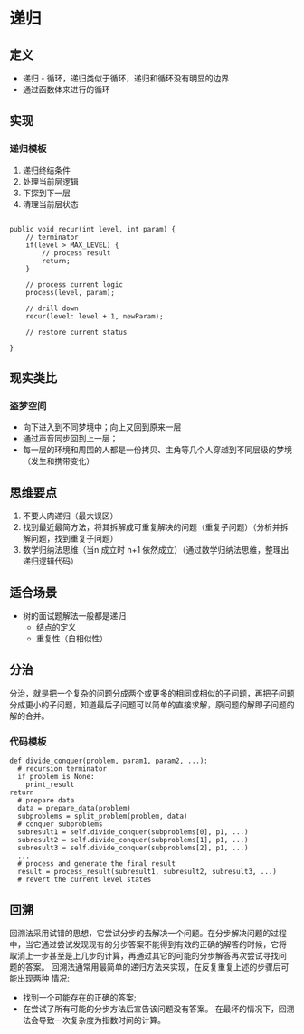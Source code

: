 # 递归

## 定义

- 递归 - 循环，递归类似于循环，递归和循环没有明显的边界
- 通过函数体来进行的循环

## 实现

### 递归模板

1. 递归终结条件
2. 处理当前层逻辑
3. 下探到下一层
4. 清理当前层状态

```

public void recur(int level, int param) {
    // terminator
    if(level > MAX_LEVEL) {
        // process result 
        return;
    }
    
    // process current logic 
    process(level, param);
    
    // drill down
    recur(level: level + 1, newParam);
    
    // restore current status

}

```

## 现实类比

### 盗梦空间

- 向下进入到不同梦境中；向上又回到原来一层
- 通过声音同步回到上一层；
- 每一层的环境和周围的人都是一份拷贝、主角等几个人穿越到不同层级的梦境（发生和携带变化）

## 思维要点

1. 不要人肉递归（最大误区）
2. 找到最近最简方法，将其拆解成可重复解决的问题（重复子问题）（分析并拆解问题，找到重复子问题）
3. 数学归纳法思维（当n 成立时 n+1 依然成立）（通过数学归纳法思维，整理出递归逻辑代码）

## 适合场景

- 树的面试题解法一般都是递归
    - 结点的定义
    - 重复性（自相似性）

## 分治

分治，就是把一个复杂的问题分成两个或更多的相同或相似的子问题，再把子问题分成更小的子问题，知道最后子问题可以简单的直接求解，原问题的解即子问题的解的合并。

### 代码模板

```
def divide_conquer(problem, param1, param2, ...):
  # recursion terminator
  if problem is None:
    print_result
return
  # prepare data
  data = prepare_data(problem)
  subproblems = split_problem(problem, data)
  # conquer subproblems
  subresult1 = self.divide_conquer(subproblems[0], p1, ...)
  subresult2 = self.divide_conquer(subproblems[1], p1, ...)
  subresult3 = self.divide_conquer(subproblems[2], p1, ...)
  ...
  # process and generate the final result
  result = process_result(subresult1, subresult2, subresult3, ...)
  # revert the current level states
```

## 回溯

回溯法采用试错的思想，它尝试分步的去解决一个问题。在分步解决问题的过程
中，当它通过尝试发现现有的分步答案不能得到有效的正确的解答的时候，它将
取消上一步甚至是上几步的计算，再通过其它的可能的分步解答再次尝试寻找问
题的答案。
回溯法通常用最简单的递归方法来实现，在反复重复上述的步骤后可能出现两种
情况:
- 找到一个可能存在的正确的答案;
- 在尝试了所有可能的分步方法后宣告该问题没有答案。 在最坏的情况下，回溯法会导致一次复杂度为指数时间的计算。